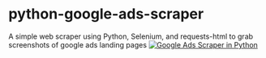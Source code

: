 # python-google-ads-scraper
A simple web scraper using Python, Selenium, and requests-html to grab screenshots of google ads landing pages
[![Google Ads Scraper in Python](https://img.youtube.com/vi/MON9EEJzTdw/0.jpg)](https://www.youtube.com/watch?v=MON9EEJzTdw)
